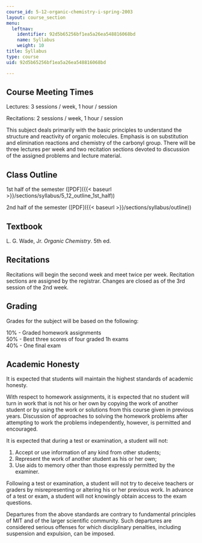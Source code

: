 ```yaml
---
course_id: 5-12-organic-chemistry-i-spring-2003
layout: course_section
menu:
  leftnav:
    identifier: 92d5b65256bf1ea5a26ea548816068bd
    name: Syllabus
    weight: 10
title: Syllabus
type: course
uid: 92d5b65256bf1ea5a26ea548816068bd

---
```


Course Meeting Times
--------------------

Lectures: 3 sessions / week, 1 hour / session

Recitations: 2 sessions / week, 1 hour / session

This subject deals primarily with the basic principles to understand the structure and reactivity of organic molecules. Emphasis is on substitution and elimination reactions and chemistry of the carbonyl group. There will be three lectures per week and two recitation sections devoted to discussion of the assigned problems and lecture material.

Class Outline
-------------

1st half of the semester ([PDF]({{< baseurl >}}/sections/syllabus/5_12_outline_1st_half))  
  
2nd half of the semester ([PDF]({{< baseurl >}}/sections/syllabus/outline))

Textbook
--------

L. G. Wade, Jr. _Organic Chemistry_. 5th ed.

Recitations
-----------

Recitations will begin the second week and meet twice per week. Recitation sections are assigned by the registrar. Changes are closed as of the 3rd session of the 2nd week.

Grading
-------

Grades for the subject will be based on the following:

10% - Graded homework assignments  
50% - Best three scores of four graded 1h exams  
40% - One final exam

Academic Honesty
----------------

It is expected that students will maintain the highest standards of academic honesty.

With respect to homework assignments, it is expected that no student will turn in work that is not his or her own by copying the work of another student or by using the work or solutions from this course given in previous years. Discussion of approaches to solving the homework problems after attempting to work the problems independently, however, is permitted and encouraged.

It is expected that during a test or examination, a student will not:

1.  Accept or use information of any kind from other students;
2.  Represent the work of another student as his or her own;
3.  Use aids to memory other than those expressly permitted by the examiner.

Following a test or examination, a student will not try to deceive teachers or graders by misrepresenting or altering his or her previous work. In advance of a test or exam, a student will not knowingly obtain access to the exam questions.

Departures from the above standards are contrary to fundamental principles of MIT and of the larger scientific community. Such departures are considered serious offenses for which disciplinary penalties, including suspension and expulsion, can be imposed.